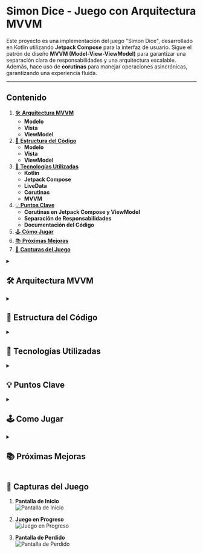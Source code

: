 # Simon Dice - Juego con Arquitectura MVVM

Este proyecto es una implementación del juego "Simon Dice", desarrollado en Kotlin utilizando **Jetpack Compose** para la interfaz de usuario. Sigue el patrón de diseño **MVVM (Model-View-ViewModel)** para garantizar una separación clara de responsabilidades y una arquitectura escalable. Además, hace uso de **corutinas** para manejar operaciones asincrónicas, garantizando una experiencia fluida.

---
## Contenido

1. [🛠️ **Arquitectura MVVM**](#arquitectura-mvvm)
    - **Modelo**
    - **Vista**
    - **ViewModel**
2. [📜 **Estructura del Código**](#estructura-del-código)
    - **Modelo**
    - **Vista**
    - **ViewModel**
3. [🚀 **Tecnologías Utilizadas**](#tecnologías-utilizadas)
    - **Kotlin**
    - **Jetpack Compose**
    - **LiveData**
    - **Corutinas**
    - **MVVM**
4. [💡 **Puntos Clave**](#puntos-clave)
    - **Corutinas en Jetpack Compose y ViewModel**
    - **Separación de Responsabilidades**
    - **Documentación del Código**
5. [🕹️ **Cómo Jugar**](#cómo-jugar)
6. [📚 **Próximas Mejoras**](#próximas-mejoras)
7. [🎨 **Capturas del Juego**](#próximas-mejoras)

<details>

  <summary id="arquitectura-mvvm"><h2><b>🛠️ Arquitectura MVVM</b></h2></summary>

El proyecto está estructurado en tres componentes principales, según el patrón MVVM:

### **Modelo (Model)**
- El modelo se encarga de almacenar y gestionar los datos del juego.
- Contiene:
    - **Datos:**
        - Variables observables como la ronda, gestionadas con `MutableLiveData`.
        - Enumeraciones para definir colores y estados del juego.
    - **ButtonData:** Clase que estructura la información de cada botón (color y forma).

### **Vista (View)**
- La interfaz de usuario se encuentra en la función composable `IU`.
- Controles principales:
    - Botones de colores interactivos con cambios visuales dinámicos.
    - Un botón para iniciar o reiniciar el juego.
- La vista observa cambios de estado a través de **LiveData** y responde de manera reactiva.

### **ViewModel**
- El **ViewModel** actúa como intermediario entre la vista y el modelo.
- Gestiona el estado del juego (`Estados`) y la lógica de la secuencia de colores.
- Se utiliza `viewModelScope` para manejar operaciones asincrónicas con **corutinas** como:
    - Mostrar la secuencia de colores al usuario.
    - Asegurar intervalos entre las animaciones y transiciones de estado.
---
</details>


<details>

  <summary id="estructura-del-código"><h2><b>📜 Estructura del Código</b></h2></summary>

### **Modelo**
1. **`Datos`**: Contiene variables globales como la ronda (`MutableLiveData`) y el número base.
2. **`ColorButton`**: Enum que define los colores del juego, asociados a valores únicos.
3. **`ButtonData`**: Clase para estructurar datos relacionados con los botones.
4. **`Estados`**: Enum que define los posibles estados del juego:
    - `INICIO`: El juego está en la pantalla inicial.
    - `GENERANDO`: La secuencia de colores se está mostrando.
    - `ADIVINANDO`: El jugador intenta repetir la secuencia.
    - `PERDIDO`: El jugador ha fallado.

### **Vista**
- Composables principales:
    - **`IU`**: Gestiona la estructura general de la interfaz.
    - **`Boton_Start`**: Botón para iniciar o reiniciar el juego.
    - **`Botones`**: Representa los botones de colores, actualizados dinámicamente según el estado del juego.
- Usa **`observeAsState`** para responder a cambios en el `LiveData` del ViewModel.

### **ViewModel**
1. **`empezarJugar()`**: Inicia el juego limpiando la secuencia y añadiendo un color inicial.
2. **`mostrarSecuencia()`**: Utiliza **corutinas** para mostrar la secuencia de colores con un intervalo de tiempo.
3. **`compararColorSeleccionado(colorSeleccionado)`**: Verifica si el color seleccionado es correcto y avanza en la secuencia o termina el juego.
4. **`agregarColorASecuencia()`**: Añade un color aleatorio a la secuencia y actualiza el estado de la ronda.
---
</details>


<details>

<summary id="tecnologías-utilizadas"><h2><b>🚀 Tecnologías Utilizadas</b></h2></summary>

- **Kotlin**: Lenguaje principal del proyecto.
- **Jetpack Compose**: Para la creación de la interfaz de usuario declarativa.
- **LiveData**: Para la observación de datos reactivos.
- **Corutinas**: Para manejar tareas asincrónicas dentro del ViewModel.
- **MVVM**: Arquitectura de diseño para una separación clara de responsabilidades.
---
</details>


<details>

  <summary id="puntos-clave"><h2><b>💡 Puntos Clave</b></h2></summary>
## 💡 ****

1. **Corutinas en Jetpack Compose y ViewModel**:
    - Se utiliza `viewModelScope.launch` para manejar animaciones asincrónicas y cambios de estado fluidos.
    - `delay` permite pausar entre las animaciones de colores para simular el parpadeo.

2. **Separación de Responsabilidades**:
    - Las funciones de lógica de juego y manipulación de datos residen completamente en el ViewModel.
    - La vista es responsable únicamente de mostrar los datos y reaccionar a los eventos emitidos desde el ViewModel.

3. **Documentación del Código**:
    - Cada clase, función y componente está claramente comentado.
    - Los comentarios explican el propósito y funcionamiento de cada sección.
---
</details>

<details>

  <summary id="cómo-jugar"><h2><b>🕹️ Como Jugar</b></h2></summary>

1. Presiona el botón "Start" para iniciar el juego.
2. Observa la secuencia de colores generada automáticamente.
3. Repite la secuencia presionando los botones en el orden correcto.
4. Si fallas, el juego termina y puedes reiniciarlo.
---
</details>


<details>

  <summary id="próximas-mejoras"><h2><b>📚 Próximas Mejoras</b></h2></summary>
- Agregar niveles de dificultad con secuencias más largas.
- Incluir sonidos asociados a cada color para mejorar la experiencia del usuario.
- Guardar el puntaje más alto en memoria persistente.
---
</details>


## 🎨 **Capturas del Juego**

1. **Pantalla de Inicio**  
   ![Pantalla de Inicio](Inicio.png)

2. **Juego en Progreso**  
   ![Juego en Progreso](En_juego.png)

3. **Pantalla de Perdido**  
   ![Pantalla de Perdido](perdiste.png)
